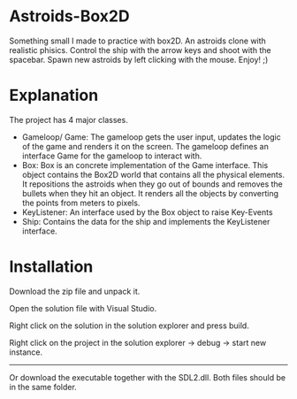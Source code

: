# Astroids-Box2D
Something small I made to practice with box2D. An astroids clone with realistic phisics. Control the ship with the arrow keys and shoot with the spacebar. 
Spawn new astroids by left clicking with the mouse. Enjoy! ;)

# Explanation
The project has 4 major classes.
- Gameloop/ Game: The gameloop gets the user input, updates the logic of the game and renders it on the screen. The gameloop defines an interface Game for the gameloop to interact with. 
- Box: Box is an concrete implementation of the Game interface. This object contains the Box2D world that contains all the physical elements. It repositions the astroids when they go out of bounds and removes the bullets when they hit an object. It renders all the objects by converting the points from meters to pixels.
- KeyListener: An interface used by the Box object to raise Key-Events
- Ship: Contains the data for the ship and implements the KeyListener interface. 

# Installation
Download the zip file and unpack it.

Open the solution file with Visual Studio.

Right click on the solution in the solution explorer and press build.

Right click on the project in the solution explorer -> debug -> start new instance.

-----------------------------------------------------------------------------------------------------------
Or download the executable together with the SDL2.dll. Both files should be in the same folder.
